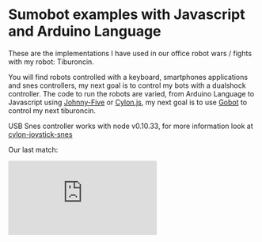 # Sumobot examples with Javascript and Arduino Language

These are the implementations I have used in our office robot wars / fights with my robot: Tiburoncin.

You will find robots controlled with a keyboard, smartphones applications and snes controllers, my next goal is to control my bots with a dualshock controller.
The code to run the robots are varied, from Arduino Language to Javascript using [Johnny-Five](http://johnny-five.io/) or [Cylon.js](https://cylonjs.com/), my next goal is to use [Gobot](http://gobot.io/) to control my next tiburoncin.

USB Snes controller works with node v0.10.33, for more information look at [cylon-joystick-snes](https://github.com/joaquinnunez/cylon-joystick-snes)

Our last match:

[![Robots on table](https://fbexternal-a.akamaihd.net/safe_image.php?d=AQAgkh7rmC1XJGgi&w=304&h=175&url=https%3A%2F%2Ffbcdn-vthumb-a.akamaihd.net%2Fhvthumb-ak-xap1%2Fv%2Ft15.0-10%2Fcp0%2Fe15%2Fq65%2Fs320x320%2F410608_10206808722111570_1933230752_n.jpg%3Fefg%3DeyJpIjoidCJ9%26oh%3D093e7f86fb303c862af83bb7f8974b50%26oe%3D5757BC5B%26__gda__%3D1468343158_fda9d0b9955155e47f249469e8313057&cfs=1 "Robots fight")](https://www.facebook.com/jaime.moreira/videos/10206808718311475/)
